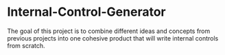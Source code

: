 # Internal-Control-Generator
The goal of this project is to combine different ideas and concepts from previous projects into one cohesive product that will write internal controls from scratch.
